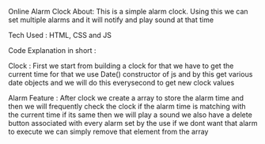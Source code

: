 Online Alarm Clock
About: This is a simple alarm clock. Using this we can set multiple alarms and it will notify and play sound at that time

Tech Used : HTML, CSS and JS

Code Explanation in short :

Clock : First we start from building a clock for that we have to get the current time for that we use Date() constructor of js and by this get various date objects and we will do this everysecond to get new clock values

Alarm Feature : After clock we create a array to store the alarm time and then we will frequently check the clock if the alarm time is matching with the current time if its same then we will play a sound we also have a delete button associated with every alarm set by the use if we dont want that alarm to execute we can simply remove that element from the array
